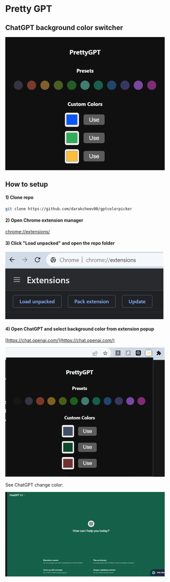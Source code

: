 # Pretty GPT

## ChatGPT background color switcher

![Alt Text](images/idea.png)

## How to setup

#### 1) Clone repo

```bash
git clone https://github.com/darakcheev00/gptcolorpicker
```

#### 2) Open Chrome extension manager
[chrome://extensions/](chrome://extensions/)

#### 3) Click "Load unpacked" and open the repo folder

![Alt Text](images/loadunpacked.png)

#### 4) Open ChatGPT and select background color from extension popup
[https://chat.openai.com/](https://chat.openai.com/)

![Alt Text](images/ss.png)

See ChatGPT change color:

![Alt Text](images/gpt.png)

